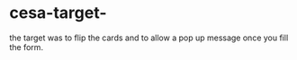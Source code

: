 # cesa-target-
the target was to flip the cards and to allow a pop up message once you fill the form.
